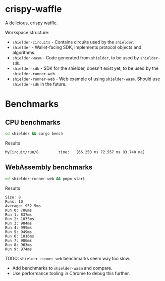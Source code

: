 # crispy-waffle

A delicious, crispy waffle.

Workspace structure:

- `shielder-circuits` - Contains circuits used by the `shielder`.
- `shielder` - Wallet-facing SDK, implements protocol objects and algorithms.
- `shielder-wasm` - Code generated from `shielder`, to be used by `shielder-sdk`.
- `shielder-sdk` - SDK for the shielder, doesn't exist yet, to be used by the `shielder-runner-web`.
- `shielder-runner-web` - Web example of using `shielder-wasm`. Should use `shielder-sdk` in the future.

# Benchmarks

## CPU benchmarks

```bash
cd shielder && cargo bench
```

Results

```text
MyCircuit/run/8         time:   [66.250 ms 72.557 ms 83.740 ms]
```

## WebAssembly benchmarks

```bash
cd shielder-runner-web && pnpm start
```

Results

```text
Size: 8
Runs: 10
Average: 952.5ms
Run 0: 788ms
Run 1: 837ms
Run 2: 1035ms
Run 3: 984ms
Run 4: 999ms
Run 5: 949ms
Run 6: 1016ms
Run 7: 980ms
Run 8: 963ms
Run 9: 974ms
```

TODO: `shielder-runner-web` benchmarks seem way too slow. 
- Add benchmarks to `shielder-wasm` and compare. 
- Use performance tooling in Chrome to debug this further.